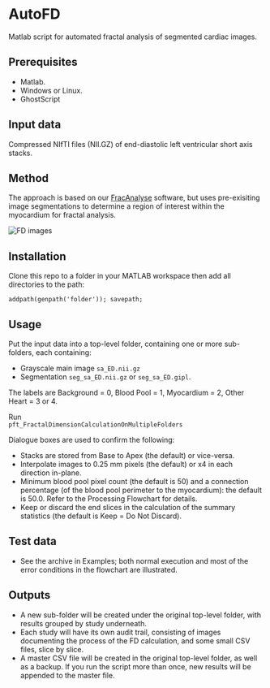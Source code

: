 # AutoFD
Matlab script for automated fractal analysis of segmented cardiac images.

## Prerequisites
- Matlab.
- Windows or Linux.
- GhostScript

## Input data

Compressed NIfTI files (NII.GZ) of end-diastolic left ventricular short axis stacks.

## Method

The approach is based on our [FracAnalyse](https://github.com/UK-Digital-Heart-Project/fracAnalyse) software, 
but uses pre-exisiting image segmentations to determine a region of interest within the myocardium for fractal analysis.  

![FD images](https://github.com/UK-Digital-Heart-Project/AutoFD/blob/master/FD_workflow.png)

## Installation
Clone this repo to a folder in your MATLAB workspace then add all directories to the path:

```addpath(genpath('folder')); savepath;```

## Usage
Put the input data into a top-level folder, containing one or more sub-folders, each containing:
  * Grayscale main image  ```sa_ED.nii.gz```
  * Segmentation ```seg_sa_ED.nii.gz``` or ```seg_sa_ED.gipl```.

The labels are Background  = 0, Blood Pool  = 1, Myocardium  = 2, Other Heart = 3 or 4.

Run  
```pft_FractalDimensionCalculationOnMultipleFolders```

Dialogue boxes are used to confirm the following: 

  * Stacks are stored from Base to Apex (the default) or vice-versa.
  * Interpolate images to 0.25 mm pixels (the default) or x4 in each direction in-plane.
  * Minimum blood pool pixel count (the default is 50) and a connection percentage (of the blood pool perimeter
  to the myocardium): the default is 50.0. Refer to the Processing Flowchart for details.
  * Keep or discard the end slices in the calculation of the summary statistics (the default is Keep =
  Do Not Discard).

## Test data
- See the archive in Examples; both normal execution and most of the error conditions in the flowchart are illustrated.

## Outputs
- A new sub-folder will be created under the original top-level folder, with results grouped by study underneath.
- Each study will have its own audit trail, consisting of images documenting the process of the FD calculation,
  and some small CSV files, slice by slice.
- A master CSV file will be created in the original top-level folder, as well as a backup.
  If you run the script more than once, new results will be appended to the master file.
